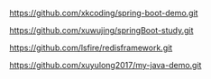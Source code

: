 https://github.com/xkcoding/spring-boot-demo.git

https://github.com/xuwujing/springBoot-study.git

https://github.com/lsfire/redisframework.git

https://github.com/xuyulong2017/my-java-demo.git
